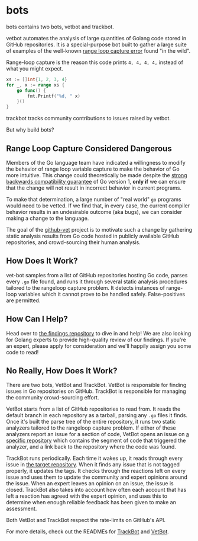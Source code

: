 # bots

bots contains two bots, vetbot and trackbot.

vetbot automates the analysis of large quantities of Golang code stored in GitHub repositories. It is a special-purpose bot built to gather a large suite of examples of the well-known [range loop capture error](https://github.com/golang/go/wiki/CommonMistakes#using-reference-to-loop-iterator-variable) found "in the wild".

Range-loop capture is the reason this code prints `4, 4, 4, 4,` instead of what you might expect.

```go
xs := []int{1, 2, 3, 4}
for _, x := range xs {
    go func() {
        fmt.Printf("%d, " x)
    }()
}
```

trackbot tracks community contributions to issues raised by vetbot.

But why build bots?

## Range Loop Capture Considered Dangerous

Members of the Go language team have indicated a willingness to modify the behavior of range loop variable capture to make the behavior of Go more intuitive. This change could theoretically be made despite the [strong backwards compatibility guarantee](https://golang.org/doc/go1compat) of Go version 1, **only if** we can ensure that the change will not result in incorrect behavior in current programs.

To make that determination, a large number of "real world" `go` programs would need to be vetted. If we find that, in every case, the current compiler behavior results in an undesirable outcome (aka bugs), we can consider making a change to the language.

The goal of the [github-vet](https://github.com/github-vet) project is to motivate such a change by gathering static analysis results from Go code hosted in publicly available GitHub repositories, and crowd-sourcing their human analysis.

## How Does It Work?

vet-bot samples from a list of GitHub repositories hosting Go code, parses every `.go` file found, and runs it through several static analysis procedures tailored to the rangeloop capture problem. It detects instances of range-loop variables which it cannot prove to be handled safely. False-positives are permitted.

## How Can I Help?

Head over to [the findings repository](https://github.com/github-vet/rangeloop-pointer-findings) to dive in and help! We are also looking for Golang experts to provide high-quality review of our findings. If you're an expert, please apply for consideration and we'll happily assign you some code to read!

## No Really, How Does It Work?

There are two bots, VetBot and TrackBot. VetBot is responsible for finding issues in Go repositories on GitHub. TrackBot is responsible for managing the community crowd-sourcing effort.

VetBot starts from a list of GitHub repositories to read from. It reads the default branch in each repository as a tarball, parsing any `.go` files it finds. Once it's built the parse tree of the entire repository, it runs two static analyzers tailored to the rangeloop capture problem. If either of these analyzers report an issue for a section of code, VetBot opens an issue on [a specific repository](https://github.com/github-vet/rangeloop-pointer-findings) which contains the segment of code that triggered the analyzer, and a link back to the repository where the code was found.

TrackBot runs periodically. Each time it wakes up, it reads through every issue in [the target repository](https://github.com/github-vet/rangeloop-pointer-findings). When it finds any issue that is not tagged properly, it updates the tags. It checks through the reactions left on every issue and uses them to update the community and expert opinions around the issue. When an expert leaves an opinion on an issue, the issue is closed. TrackBot also takes into account how often each account that has left a reaction has agreed with the expert opinion, and uses this to determine when enough reliable feedback has been given to make an assessment.

Both VetBot and TrackBot respect the rate-limits on GitHub's API.

For more details, check out the READMEs for [TrackBot](https://github.com/github-vet/bots/tree/main/cmd/track-bot) and [VetBot](https://github.com/github-vet/bots/tree/main/cmd/vet-bot).
